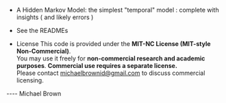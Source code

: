 
- A Hidden Markov Model: the simplest "temporal" model : complete with insights ( and likely errors )

- See the READMEs

- License
This code is provided under the **MIT-NC License (MIT-style Non-Commercial)**.  
You may use it freely for **non-commercial research and academic purposes**.
**Commercial use requires a separate license.**  
Please contact michaelbrownid@gmail.com to discuss commercial licensing.

---- Michael Brown
